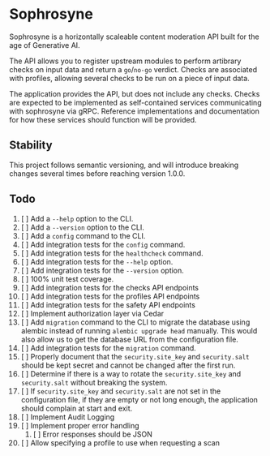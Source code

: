 # Sophrosyne

Sophrosyne is a horizontally scaleable content moderation API built for the
age of Generative AI.

The API allows you to register upstream modules to perform artibrary checks
on input data and return a `go`/`no-go` verdict. Checks are associated with
profiles, allowing several checks to be run on a piece of input data.

The application provides the API, but does not include any checks. Checks
are expected to be implemented as self-contained services communicating with
sophrosyne via gRPC. Reference implementations and documentation for how these
services should function will be provided.

## Stability

This project follows semantic versioning, and will introduce breaking changes
several times before reaching version 1.0.0.

## Todo

1. [ ] Add a `--help` option to the CLI.
1. [ ] Add a `--version` option to the CLI.
1. [ ] Add a `config` command to the CLI.
1. [ ] Add integration tests for the `config` command.
1. [ ] Add integration tests for the `healthcheck` command.
1. [ ] Add integration tests for the `--help` option.
1. [ ] Add integration tests for the `--version` option.
1. [ ] 100% unit test coverage.
1. [ ] Add integration tests for the checks API endpoints
1. [ ] Add integration tests for the profiles API endpoints
1. [ ] Add integration tests for the safety API endpoints
1. [ ] Implement authorization layer via Cedar
1. [ ] Add `migration` command to the CLI to migrate the database using alembic
   instead of running `alembic upgrade head` manually. This would also allow
    us to get the database URL from the configuration file.
1. [ ] Add integration tests for the `migration` command.
1. [ ] Properly document that the `security.site_key` and `security.salt`
    should be kept secret and cannot be changed after the first run.
1. [ ] Determine if there is a way to rotate the `security.site_key` and
    `security.salt` without breaking the system.
1. [ ] If `security.site_key` and `security.salt` are not set in the
    configuration file, if they are empty or not long enough, the application
    should complain at start and exit.
1. [ ] Implement Audit Logging
1. [ ] Implement proper error handling
    1. [ ] Error responses should be JSON
1. [ ] Allow specifying a profile to use when requesting a scan
